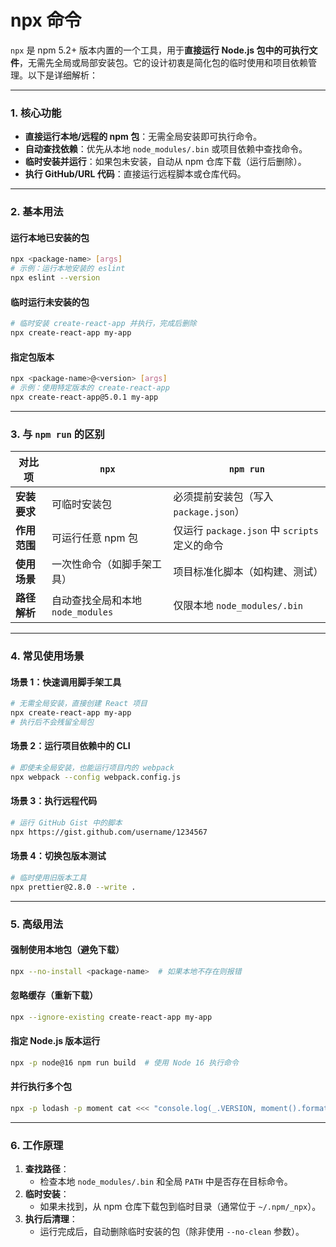 # npx 命令

`npx` 是 npm 5.2+ 版本内置的一个工具，用于**直接运行 Node.js 包中的可执行文件**，无需先全局或局部安装包。它的设计初衷是简化包的临时使用和项目依赖管理。以下是详细解析：

---

### **1. 核心功能**

- **直接运行本地/远程的 npm 包**：无需全局安装即可执行命令。
- **自动查找依赖**：优先从本地 `node_modules/.bin` 或项目依赖中查找命令。
- **临时安装并运行**：如果包未安装，自动从 npm 仓库下载（运行后删除）。
- **执行 GitHub/URL 代码**：直接运行远程脚本或仓库代码。

---

### **2. 基本用法**

#### **运行本地已安装的包**

```bash
npx <package-name> [args]
# 示例：运行本地安装的 eslint
npx eslint --version
```

#### **临时运行未安装的包**

```bash
# 临时安装 create-react-app 并执行，完成后删除
npx create-react-app my-app
```

#### **指定包版本**

```bash
npx <package-name>@<version> [args]
# 示例：使用特定版本的 create-react-app
npx create-react-app@5.0.1 my-app
```

---

### **3. 与 `npm run` 的区别**

| **对比项**   | `npx`                             | `npm run`                                     |
| ------------ | --------------------------------- | --------------------------------------------- |
| **安装要求** | 可临时安装包                      | 必须提前安装包（写入 `package.json`）         |
| **作用范围** | 可运行任意 npm 包                 | 仅运行 `package.json` 中 `scripts` 定义的命令 |
| **使用场景** | 一次性命令（如脚手架工具）        | 项目标准化脚本（如构建、测试）                |
| **路径解析** | 自动查找全局和本地 `node_modules` | 仅限本地 `node_modules/.bin`                  |

---

### **4. 常见使用场景**

#### **场景 1：快速调用脚手架工具**

```bash
# 无需全局安装，直接创建 React 项目
npx create-react-app my-app
# 执行后不会残留全局包
```

#### **场景 2：运行项目依赖中的 CLI**

```bash
# 即使未全局安装，也能运行项目内的 webpack
npx webpack --config webpack.config.js
```

#### **场景 3：执行远程代码**

```bash
# 运行 GitHub Gist 中的脚本
npx https://gist.github.com/username/1234567
```

#### **场景 4：切换包版本测试**

```bash
# 临时使用旧版本工具
npx prettier@2.8.0 --write .
```

---

### **5. 高级用法**

#### **强制使用本地包（避免下载）**

```bash
npx --no-install <package-name>  # 如果本地不存在则报错
```

#### **忽略缓存（重新下载）**

```bash
npx --ignore-existing create-react-app my-app
```

#### **指定 Node.js 版本运行**

```bash
npx -p node@16 npm run build  # 使用 Node 16 执行命令
```

#### **并行执行多个包**

```bash
npx -p lodash -p moment cat <<< "console.log(_.VERSION, moment().format())" | node
```

---

### **6. 工作原理**

1. **查找路径**：
   - 检查本地 `node_modules/.bin` 和全局 `PATH` 中是否存在目标命令。
2. **临时安装**：
   - 如果未找到，从 npm 仓库下载包到临时目录（通常位于 `~/.npm/_npx`）。
3. **执行后清理**：
   - 运行完成后，自动删除临时安装的包（除非使用 `--no-clean` 参数）。
